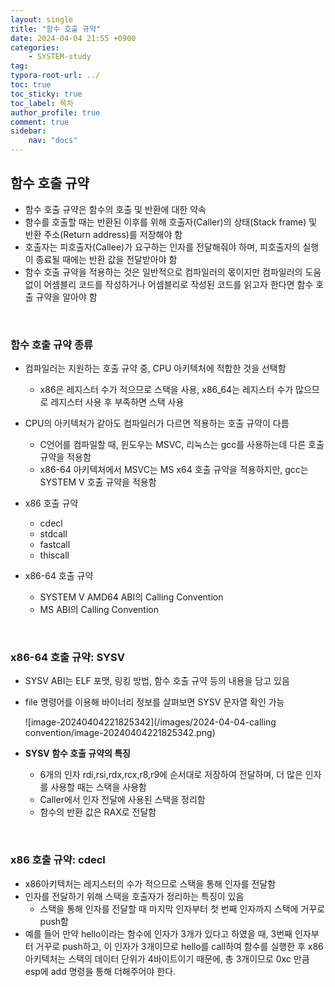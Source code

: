 ```yaml
---
layout: single
title: "함수 호출 규약"
date: 2024-04-04 21:55 +0900
categories: 
    - SYSTEM-study
tag:
typora-root-url: ../
toc: true
toc_sticky: true
toc_label: 목차
author_profile: true
comment: true
sidebar:
    nav: "docs"
---
```




## 함수 호출 규약

- 함수 호출 규약은 함수의 호출 및 반환에 대한 약속
- 함수를 호출할 때는 반환된 이후를 위해 호출자(Caller)의 상태(Stack frame) 및 반환 주소(Return address)를 저장해야 함 
- 호출자는 피호출자(Callee)가 요구하는 인자를 전달해줘야 하며, 피호출자의 실행이 종료될 때에는 반환 값을 전달받아야 함
- 함수 호출 규약을 적용하는 것은 일반적으로 컴파일러의 몫이지만 컴파일러의 도움 없이 어셈블리 코드를 작성하거나 어셈블리로 작성된 코드를 읽고자 한다면 함수 호출 규약을 알아야 함

<br>

### 함수 호출 규약 종류

- 컴파일러는 지원하는 호출 규약 중, CPU 아키텍처에 적합한 것을 선택함
  - x86은 레지스터 수가 적으므로 스택을 사용, x86_64는 레지스터 수가 많으므로 레지스터 사용 후 부족하면 스택 사용
- CPU의 아키텍처가 같아도 컴파일러가 다르면 적용하는 호출 규약이 다름 
  - C언어를 컴파일할 때, 윈도우는 MSVC, 리눅스는 gcc를 사용하는데 다른 호출 규약을 적용함 
  - x86-64 아키텍처에서 MSVC는 MS x64 호출 규약을 적용하지만, gcc는 SYSTEM V 호출 규약을 적용함 

- x86 호출 규약
  - cdecl
  - stdcall
  - fastcall
  - thiscall
- x86-64 호출 규약
  - SYSTEM V AMD64 ABI의 Calling Convention
  - MS ABI의 Calling Convention

<br>

### x86-64 호출 규약: SYSV

- SYSV ABI는 ELF 포맷, 링킹 방법, 함수 호출 규약 등의 내용을 담고 있음 

- file 명령어를 이용해 바이너리 정보를 살펴보면 SYSV 문자열 확인 가능

  ![image-20240404221825342](/images/2024-04-04-calling convention/image-20240404221825342.png)

- **SYSV 함수 호출 규약의 특징**

  - 6개의 인자 rdi,rsi,rdx,rcx,r8,r9에 순서대로 저장하여 전달하며, 더 많은 인자를 사용할 때는 스택을 사용함
  - Caller에서 인자 전달에 사용된 스택을 정리함 
  - 함수의 반환 값은 RAX로 전달함

<br>

### x86 호출 규약: cdecl 

- x86아키텍처는 레지스터의 수가 적으므로 스택을 통해 인자를 전달함 
- 인자를 전달하기 위해 스택을 호출자가 정리하는 특징이 있음 
  - 스택을 통해 인자를 전달할 때 마지막 인자부터 첫 번째 인자까지 스택에 거꾸로 push함 
- 예를 들어 만약 hello이라는 함수에 인자가 3개가 있다고 하였을 때,  3번째 인자부터 거꾸로 push하고, 이 인자가 3개이므로 hello를 call하여 함수를 실행한 후 x86 아키텍처는 스택의 데이터 단위가 4바이트이기 때문에, 총 3개이므로 0xc 만큼 esp에 add 명령을 통해 더해주어야 한다. 



